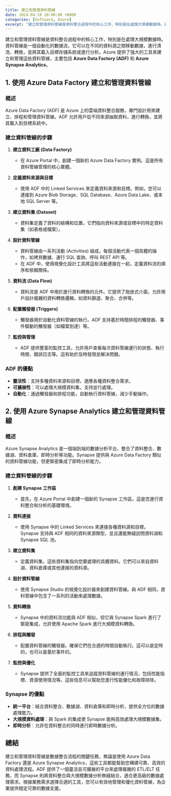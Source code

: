 ```yaml
---
title: 建立和管理資料管線
date: 2024-04-18 20:00:00 +0800
categories: [Software, Azure]
excerpt: "建立和管理資料管線是資料整合過程中的核心工作，特別是在處理大規模數據時。資料管線是一個自動化的數據流，它可以在不同的資料源之間移動數據，進行清洗、轉換，並將其載入目標存儲系統或進行分析。"
---
```


建立和管理資料管線是資料整合過程中的核心工作，特別是在處理大規模數據時。資料管線是一個自動化的數據流，它可以在不同的資料源之間移動數據，進行清洗、轉換，並將其載入目標存儲系統或進行分析。Azure 提供了強大的工具來建立和管理這些資料管線，主要包括 **Azure Data Factory (ADF)** 和 **Azure Synapse Analytics**。

## **1. 使用 Azure Data Factory 建立和管理資料管線**

### **概述**
Azure Data Factory (ADF) 是 Azure 上的雲端資料整合服務，專門設計用來建立、排程和管理資料管線。ADF 允許用戶從不同來源抽取資料，進行轉換，並將其載入到目標系統中。

### **建立資料管線的步驟**

1. **建立資料工廠 (Data Factory)**
   - 在 Azure Portal 中，創建一個新的 Azure Data Factory 實例。這是所有資料管線管理的核心實體。

2. **定義資料來源與目標**
   - 使用 ADF 中的 Linked Services 來定義資料來源和目標。例如，您可以連接到 Azure Blob Storage、SQL Database、Azure Data Lake、或本地 SQL Server 等。

3. **建立資料集 (Dataset)**
   - 資料集定義了資料的結構和位置，它們指向資料來源或目標中的特定資料集（如表格或檔案）。

4. **設計資料管線**
   - 資料管線由一系列活動 (Activities) 組成，每個活動代表一個具體的操作，如拷貝數據、運行 SQL 查詢、呼叫 REST API 等。
   - 在 ADF 中，使用視覺化設計工具將這些活動連接在一起，定義資料流的順序和依賴關係。

5. **資料流 (Data Flow)**
   - 資料流是 ADF 中用於進行資料轉換的元件。它提供了拖放式介面，允許用戶設計複雜的資料轉換邏輯，如資料篩選、聚合、合併等。

6. **配置觸發器 (Triggers)**
   - 觸發器用於自動化資料管線的執行。ADF 支持基於時間排程的觸發器、事件驅動的觸發器（如檔案到達）等。

7. **監控與管理**
   - ADF 提供豐富的監控工具，允許用戶查看每次資料管線運行的狀態、執行時間、錯誤日志等。這有助於及時發現並解決問題。

### **ADF 的優點**
- **靈活性**：支持多種資料來源和目標，適應各種資料整合需求。
- **可擴展性**：可以處理大規模資料集，支持並行處理。
- **自動化**：通過觸發器和排程功能，自動執行資料管線，減少手動操作。

## **2. 使用 Azure Synapse Analytics 建立和管理資料管線**

### **概述**
Azure Synapse Analytics 是一個端到端的數據分析平台，整合了資料整合、數據湖、資料倉庫、即時分析等功能。Synapse 提供與 Azure Data Factory 類似的資料管線功能，但更緊密集成了即時分析能力。

### **建立資料管線的步驟**

1. **創建 Synapse 工作區**
   - 首先，在 Azure Portal 中創建一個新的 Synapse 工作區。這是您進行資料整合和分析的基礎環境。

2. **資料連接**
   - 使用 Synapse 中的 Linked Services 來連接各種資料源和目標。Synapse 支持與 ADF 相同的資料來源類型，並且還能無縫訪問資料湖和 Synapse SQL 池。

3. **建立資料集**
   - 定義資料集，這些資料集指向您要處理的具體資料。它們可以來自資料湖、資料倉庫或其他連接的資料源。

4. **設計資料管線**
   - 使用 Synapse Studio 的視覺化設計器來創建資料管線。與 ADF 相同，資料管線中包含了一系列的活動來處理數據。

5. **資料轉換**
   - Synapse 中的資料流功能與 ADF 相似，但它與 Synapse Spark 進行了緊密集成，允許使用 Apache Spark 進行大規模資料轉換。

6. **排程與觸發**
   - 配置資料管線的觸發器，確保它們在合適的時間自動執行。這可以是定時的，也可以是基於事件的。

7. **監控與優化**
   - Synapse 提供了全面的監控工具來追蹤資料管線的運行情況，包括性能指標、資源使用情況等。這些信息可以幫助您進行性能優化和故障排除。

### **Synapse 的優點**
- **統一平台**：結合資料整合、數據湖、資料倉庫和即時分析，提供全方位的數據處理能力。
- **大規模資料處理**：與 Spark 的集成使 Synapse 能夠高效處理大規模數據集。
- **即時分析**：允許在資料整合的同時進行即時數據分析。

## **總結**
建立和管理資料管線是數據整合流程的關鍵任務，無論是使用 Azure Data Factory 還是 Azure Synapse Analytics，這些工具都能幫助您構建可靠、高效的資料處理流程。ADF 提供了一個靈活且可擴展的平台來處理複雜的 ETL/ELT 任務，而 Synapse 則將資料整合與大規模數據分析無縫結合，適合更高級的數據處理需求。根據業務需求選擇合適的工具，您可以有效地管理和優化資料管線，為企業提供穩定可靠的數據支援。
